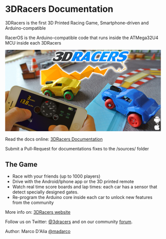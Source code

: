 # 3DRacers Documentation
3DRacers is the first 3D Printed Racing Game, Smartphone-driven and Arduino-compatible

RacerOS is the Arduino-compatible code that runs inside the ATMega32U4 MCU inside each 3DRacers

![Alt text](/docimages/cover.jpg?raw=true "3DRacers")

Read the docs online: [3DRacers Documentation]

Submit a Pull-Request for documentations fixes to the /sources/ folder

## The Game

- Race with your friends (up to 1000 players)
- Drive with the Android/Iphone app or the 3D printed remote
- Watch real time score boards and lap times: each car has a sensor that detect specially designed gates.
- Re-program the Arduino core inside each car to unlock new features from the community

More info on: [3DRacers website]

Follow us on Twitter: [@3dracers] and on our community [forum].

Author: Marco D'Alia [@madarco]


   [3DRacers Documentation]: <http://www.3dracers.com/docs>
   [forum]: <http://forum.3dracers.com>
   [Lib3DRacers repository]: <https://github.com/3DRacers/Lib3DRacers>
   [3DRacers website]: <http://www.3dracers.com>
   [@madarco]: <http://twitter.com/madarco>
   [@3dracers]: <http://twitter.com/3dracers>
   [PCB board sources]: <https://github.com/3DRacers/PilotBoard>